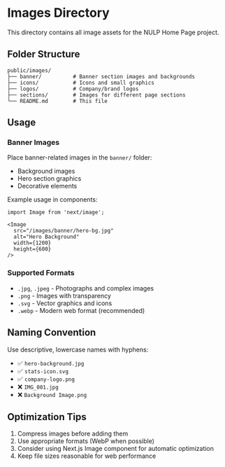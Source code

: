 # Images Directory

This directory contains all image assets for the NULP Home Page project.

## Folder Structure

```
public/images/
├── banner/          # Banner section images and backgrounds
├── icons/           # Icons and small graphics
├── logos/           # Company/brand logos
├── sections/        # Images for different page sections
└── README.md        # This file
```

## Usage

### Banner Images
Place banner-related images in the `banner/` folder:
- Background images
- Hero section graphics
- Decorative elements

Example usage in components:
```tsx
import Image from 'next/image';

<Image 
  src="/images/banner/hero-bg.jpg" 
  alt="Hero Background"
  width={1200}
  height={600}
/>
```

### Supported Formats
- `.jpg`, `.jpeg` - Photographs and complex images
- `.png` - Images with transparency
- `.svg` - Vector graphics and icons
- `.webp` - Modern web format (recommended)

## Naming Convention

Use descriptive, lowercase names with hyphens:
- ✅ `hero-background.jpg`
- ✅ `stats-icon.svg`
- ✅ `company-logo.png`
- ❌ `IMG_001.jpg`
- ❌ `Background Image.png`

## Optimization Tips

1. Compress images before adding them
2. Use appropriate formats (WebP when possible)
3. Consider using Next.js Image component for automatic optimization
4. Keep file sizes reasonable for web performance 